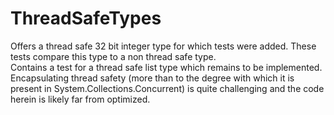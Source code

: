 # ThreadSafeTypes

Offers a thread safe 32 bit integer type for which tests were added. These tests compare this type to a non thread safe type.
<br/>
Contains a test for a thread safe list type which remains to be implemented.
<br/>
Encapsulating thread safety (more than to the degree with which it is present in System.Collections.Concurrent) is quite challenging and the code herein is likely far from optimized.
